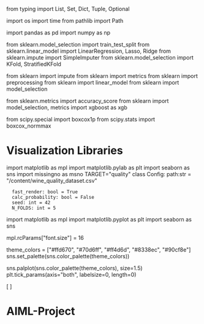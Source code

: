 
from typing import List, Set, Dict, Tuple, Optional

import os
import time
from pathlib import Path

import pandas as pd
import numpy as np

from sklearn.model_selection import train_test_split
from sklearn.linear_model import LinearRegression, Lasso, Ridge
from sklearn.impute import SimpleImputer
from sklearn.model_selection import KFold, StratifiedKFold

from sklearn import impute
from sklearn import metrics
from sklearn import preprocessing
from sklearn import linear_model
from sklearn import model_selection

from sklearn.metrics import accuracy_score
from sklearn import model_selection, metrics
import xgboost as xgb

from scipy.special import boxcox1p
from scipy.stats import boxcox_normmax

# Visualization Libraries
import matplotlib as mpl
import matplotlib.pylab as plt
import seaborn as sns
import missingno as msno
TARGET="quality"
class Config:
      path:str = "/content/wine_quality_dataset.csv"

      fast_render: bool = True
      calc_probability: bool = False
      seed: int = 42
      N_FOLDS: int = 5

import matplotlib as mpl
import matplotlib.pyplot as plt
import seaborn as sns

mpl.rcParams["font.size"] = 16

theme_colors = ["#ffd670", "#70d6ff", "#ff4d6d", "#8338ec", "#90cf8e"]
sns.set_palette(sns.color_palette(theme_colors))

sns.palplot(sns.color_palette(theme_colors), size=1.5)
plt.tick_params(axis="both", labelsize=0, length=0)


 






[ ]
# AIML-Project
